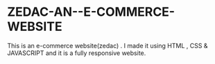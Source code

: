# ZEDAC-AN--E-COMMERCE-WEBSITE
This is an e-commerce website(zedac) . I made it using HTML , CSS &amp; JAVASCRIPT  and it is a fully responsive website.
